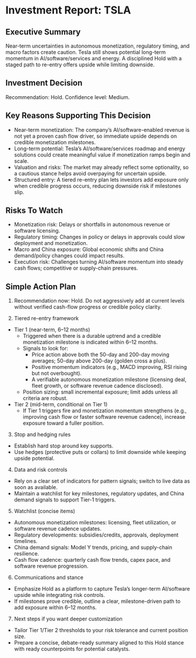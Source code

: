 # Investment Report: TSLA
## Executive Summary
Near-term uncertainties in autonomous monetization, regulatory timing, and macro factors create caution. Tesla still shows potential long-term momentum in AI/software/services and energy. A disciplined Hold with a staged path to re-entry offers upside while limiting downside.

## Investment Decision
Recommendation: Hold. Confidence level: Medium.

## Key Reasons Supporting This Decision
- Near-term monetization: The company’s AI/software-enabled revenue is not yet a proven cash flow driver, so immediate upside depends on credible monetization milestones.
- Long-term potential: Tesla’s AI/software/services roadmap and energy solutions could create meaningful value if monetization ramps begin and scale.
- Valuation and risks: The market may already reflect some optionality, so a cautious stance helps avoid overpaying for uncertain upside.
- Structured entry: A tiered re-entry plan lets investors add exposure only when credible progress occurs, reducing downside risk if milestones slip.

## Risks To Watch
- Monetization risk: Delays or shortfalls in autonomous revenue or software licensing.
- Regulatory timing: Changes in policy or delays in approvals could slow deployment and monetization.
- Macro and China exposure: Global economic shifts and China demand/policy changes could impact results.
- Execution risk: Challenges turning AI/software momentum into steady cash flows; competitive or supply-chain pressures.

## Simple Action Plan
1) Recommendation now: Hold. Do not aggressively add at current levels without verified cash-flow progress or credible policy clarity.

2) Tiered re-entry framework
- Tier 1 (near-term, 6–12 months)
  - Triggered when there is a durable uptrend and a credible monetization milestone is indicated within 6–12 months.
  - Signals to look for:
    - Price action above both the 50-day and 200-day moving averages; 50-day above 200-day (golden cross a plus).
    - Positive momentum indicators (e.g., MACD improving, RSI rising but not overbought).
    - A verifiable autonomous monetization milestone (licensing deal, fleet growth, or software revenue cadence disclosed).
  - Position sizing: small incremental exposure; limit adds unless all criteria are robust.
- Tier 2 (mid-term, conditional on Tier 1)
  - If Tier 1 triggers fire and monetization momentum strengthens (e.g., improving cash flow or faster software revenue cadence), increase exposure toward a fuller position.

3) Stop and hedging rules
- Establish hard stop around key supports.
- Use hedges (protective puts or collars) to limit downside while keeping upside potential.

4) Data and risk controls
- Rely on a clear set of indicators for pattern signals; switch to live data as soon as available.
- Maintain a watchlist for key milestones, regulatory updates, and China demand signals to support Tier-1 triggers.

5) Watchlist (concise items)
- Autonomous monetization milestones: licensing, fleet utilization, or software revenue cadence updates.
- Regulatory developments: subsidies/credits, approvals, deployment timelines.
- China demand signals: Model Y trends, pricing, and supply-chain resilience.
- Cash flow cadence: quarterly cash flow trends, capex pace, and software revenue progression.

6) Communications and stance
- Emphasize Hold as a platform to capture Tesla’s longer-term AI/software upside while integrating risk controls.
- If milestones prove credible, outline a clear, milestone-driven path to add exposure within 6–12 months.

7) Next steps if you want deeper customization
- Tailor Tier 1/Tier 2 thresholds to your risk tolerance and current position size.
- Prepare a concise, debate-ready summary aligned to this Hold stance with ready counterpoints for potential catalysts.